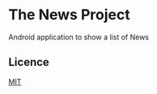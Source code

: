 # The News Project
Android application to show a list of News

## Licence
[MIT](https://choosealicense.com/licenses/mit)